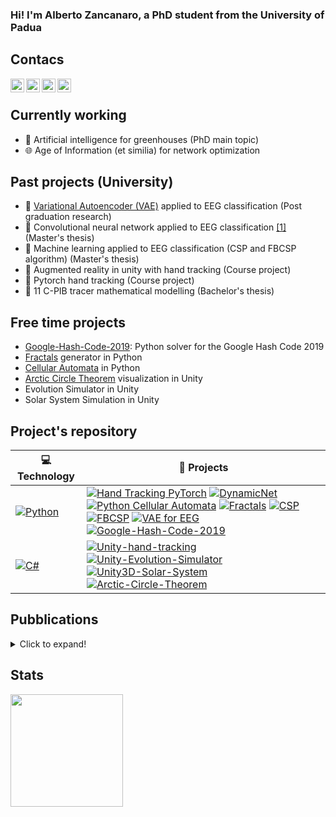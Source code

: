  ### Hi! I'm Alberto Zancanaro, a PhD student from the University of Padua
 
 ## Contacs
 
[<img align="left" alt="codeSTACKr | YouTube" width="22px" src="https://cdn.jsdelivr.net/npm/simple-icons@v3/icons/youtube.svg" />][youtube]
[<img align="left" alt="codeSTACKr | Twitter" width="22px" src="https://cdn.jsdelivr.net/npm/simple-icons@v3/icons/twitter.svg" />][twitter]
[<img align="left" alt="codeSTACKr | LinkedIn" width="22px" src="https://cdn.jsdelivr.net/npm/simple-icons@v3/icons/linkedin.svg" />][linkedin]
[<img align="left" alt="codeSTACKr | Instagram" width="22px" src="https://cdn.jsdelivr.net/npm/simple-icons@v3/icons/instagram.svg" />][instagram]

<br/>

## Currently working
 - 🌱 Artificial intelligence for greenhouses (PhD main topic)
 - 🌐 Age of Information (et similia) for network optimization
 
 
 ## Past projects (University)
 - 🧠 [Variational Autoencoder (VAE)](https://arxiv.org/abs/1312.6114) applied to EEG classification (Post graduation research)
 - 🧠 Convolutional neural network applied to EEG classification [[1]][paper1] (Master's thesis)
 - 🧠 Machine learning applied to EEG classification (CSP and FBCSP algorithm) (Master's thesis)
 - 👋 Augmented reality in unity with hand tracking (Course project)
 - 👋 Pytorch hand tracking (Course project)
 - 💊 11 C-PIB tracer mathematical modelling (Bachelor's thesis)


## Free time projects
- [Google-Hash-Code-2019](https://storage.googleapis.com/coding-competitions.appspot.com/HC/2019/hashcode2019_final_task.pdf): Python solver for the Google Hash Code 2019 
- [Fractals](https://en.wikipedia.org/wiki/Fractal) generator in Python
- [Cellular Automata](https://en.wikipedia.org/wiki/Cellular_automaton) in Python
- [Arctic Circle Theorem](https://en.wikipedia.org/wiki/Aztec_diamond) visualization in Unity
- Evolution Simulator in Unity
- Solar System Simulation in Unity
 

## Project's repository
<!-- START OF PROFILE STACK, DO NOT REMOVE -->
| 💻 **Technology** | 🚀 **Projects** |
|-|-|
| [![Python](https://img.shields.io/static/v1?label=&message=Python&color=3C78A9&logo=python&logoColor=FFFFFF)](https://www.python.org/) | [![Hand Tracking PyTorch](https://img.shields.io/static/v1?label=Hand-Tracking-Pytorch&message=%20&color=000605&logo=github&logoColor=white&labelColor=000605)](https://github.com/jesus-333/Hand-Tracking-Pytorch) [![DynamicNet](https://img.shields.io/static/v1?label=DynamicNet&message=%20&color=000605&logo=github&logoColor=white&labelColor=000605)](https://github.com/jesus-333/Dynamic-PyTorch-Net) [![Python Cellular Automata](https://img.shields.io/static/v1?label=Cellular-Automata&message=%20&color=000605&logo=github&logoColor=white&labelColor=000605)](https://github.com/jesus-333/Python-Cellular-Automata) [![Fractals](https://img.shields.io/static/v1?label=Fractals&message=%20&color=000605&logo=github&logoColor=white&labelColor=000605)](https://github.com/jesus-333/Python-Fractals) [![CSP](https://img.shields.io/static/v1?label=CSP-Algorithm&message=%20&color=000605&logo=github&logoColor=white&labelColor=000605)](https://github.com/jesus-333/CSP-Python) [![FBCSP](https://img.shields.io/static/v1?label=FBCSP-Algorithm&message=%20&color=000605&logo=github&logoColor=white&labelColor=000605)](https://github.com/jesus-333/FBCSP-Python) [![VAE for EEG](https://img.shields.io/static/v1?label=VAE-For-EEG&message=%20&color=000605&logo=github&logoColor=white&labelColor=000605)](https://github.com/jesus-333/Variational-Autoencoder-for-EEG-analysis) [![Google-Hash-Code-2019](https://img.shields.io/static/v1?label=Google-Hash-Code-2019&message=%20&color=000605&logo=github&logoColor=white&labelColor=000605)](https://github.com/jesus-333/Google-Hash-Code-2019-Python)|
| [![C#](https://img.shields.io/badge/C%23-239120?style=for-the-badge&logo=c-sharp&logoColor=white)](https://en.wikipedia.org/wiki/C_Sharp_(programming_language)) | [![Unity-hand-tracking](https://img.shields.io/static/v1?label=Unity-hand-tracking&message=%20&color=000605&logo=github&logoColor=white&labelColor=000605)](https://github.com/jesus-333/Unity-hand-tracking) [![Unity-Evolution-Simulator](https://img.shields.io/static/v1?label=Unity-Evolution-Simulator&message=%20&color=000605&logo=github&logoColor=white&labelColor=000605)](https://github.com/jesus-333/Unity-Evolution-Simulator) [![Unity3D-Solar-System](https://img.shields.io/static/v1?label=Unity3D-Solar-System&message=%20&color=000605&logo=github&logoColor=white&labelColor=000605)](https://github.com/jesus-333/Unity3D-Solar-System) [![Arctic-Circle-Theorem](https://img.shields.io/static/v1?label=Arctic-Circle-Theorem&message=%20&color=000605&logo=github&logoColor=white&labelColor=000605)](https://github.com/jesus-333/Arctic-Circle-Theorem)|
<!-- END OF PROFILE STACK, DO NOT REMOVE -->


## Pubblications 
<details>
  <summary>Click to expand!</summary>
 
  - [[1]][paper1] A. Zancanaro,  G. Cisotto, J.R.Paulo, G. Pires, and U. J. Nunes, “CNN-based approaches for cross-subject classification in motor imagery:From the state-of-the-art to   Dynamicnet,”  in 2021 IEEE Conferenceon Computational Intelligence in Bioinformatics and ComputationalBiology (CIBCB), 2021, pp. 1–7
  - [[2]][medComNet2022] A. Zancanaro, G. Cisotto, L. Badia, "Modeling Value of Information in Remote Sensing from Correlated Sources" in 2022 IEEE Mediterranean Communication and Computer Networking Conference (MedComNet)
  - A. Zancanaro, G. Cisotto, L. Badia, "Challenges of the Age of Information Paradigm for Metrology in Cyberphysical Ecosystems" in 2022 IEEE Metrology for Living Environment (MetroLivEnv)
  - Yeah very short... I hope to enlarge it in the future 😂
 
</details>


## Stats
<img height="180em" src="https://github-readme-stats.vercel.app/api?username=jesus-333&show_icons=true&hide_border=true&&count_private=true&include_all_commits=true" />


[youtube]: https://www.youtube.com/channel/UCsq-ulESicHkELSIwrIQGvw
[twitter]: https://twitter.com/_jesus_az
[instagram]: https://www.instagram.com/gesu3333/
[linkedin]: https://www.linkedin.com/in/alberto-zancanaro-2a3a39216/

[paper1]: https://ieeexplore.ieee.org/document/9562821
[medComNet2022]: http://www.dei.unipd.it/~badia/papers/2022_06_MedComNet_corr
